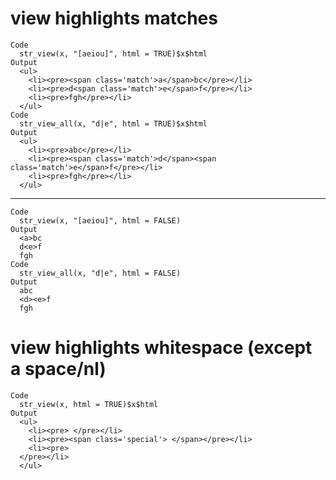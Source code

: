 # view highlights matches

    Code
      str_view(x, "[aeiou]", html = TRUE)$x$html
    Output
      <ul>
        <li><pre><span class='match'>a</span>bc</pre></li>
        <li><pre>d<span class='match'>e</span>f</pre></li>
        <li><pre>fgh</pre></li>
      </ul>
    Code
      str_view_all(x, "d|e", html = TRUE)$x$html
    Output
      <ul>
        <li><pre>abc</pre></li>
        <li><pre><span class='match'>d</span><span class='match'>e</span>f</pre></li>
        <li><pre>fgh</pre></li>
      </ul>

---

    Code
      str_view(x, "[aeiou]", html = FALSE)
    Output
      <a>bc
      d<e>f
      fgh
    Code
      str_view_all(x, "d|e", html = FALSE)
    Output
      abc
      <d><e>f
      fgh

# view highlights whitespace (except a space/nl)

    Code
      str_view(x, html = TRUE)$x$html
    Output
      <ul>
        <li><pre> </pre></li>
        <li><pre><span class='special'> </span></pre></li>
        <li><pre>
      </pre></li>
      </ul>

